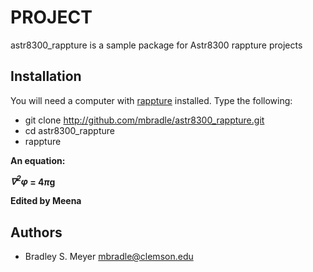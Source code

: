 PROJECT
========

astr8300_rappture is a sample package for Astr8300 rappture projects

Installation
------------

You will need a computer with [rappture](https://nanohub.org/infrastructure/rappture/) installed.  Type the following:

* git clone http://github.com/mbradle/astr8300_rappture.git
* cd astr8300_rappture
* rappture

<b>An equation: 

<em>&nabla;<sup>2</sup>&phi;</em> = 4<em>&pi;</em>g

Edited by Meena </b>

Authors
-------

- Bradley S. Meyer <mbradle@clemson.edu>
